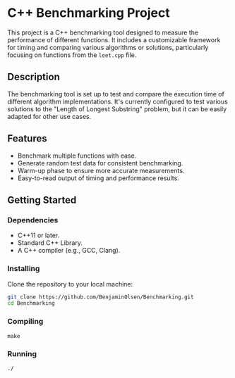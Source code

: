 # C++ Benchmarking Project

This project is a C++ benchmarking tool designed to measure the performance of different functions. It includes a customizable framework for timing and comparing various algorithms or solutions, particularly focusing on functions from the `leet.cpp` file.

## Description

The benchmarking tool is set up to test and compare the execution time of different algorithm implementations. It's currently configured to test various solutions to the "Length of Longest Substring" problem, but it can be easily adapted for other use cases.

## Features

- Benchmark multiple functions with ease.
- Generate random test data for consistent benchmarking.
- Warm-up phase to ensure more accurate measurements.
- Easy-to-read output of timing and performance results.

## Getting Started

### Dependencies

- C++11 or later.
- Standard C++ Library.
- A C++ compiler (e.g., GCC, Clang).

### Installing

Clone the repository to your local machine:

```bash
git clone https://github.com/BenjaminOlsen/Benchmarking.git
cd Benchmarking
```

### Compiling
```
make
```

### Running
```
./
```